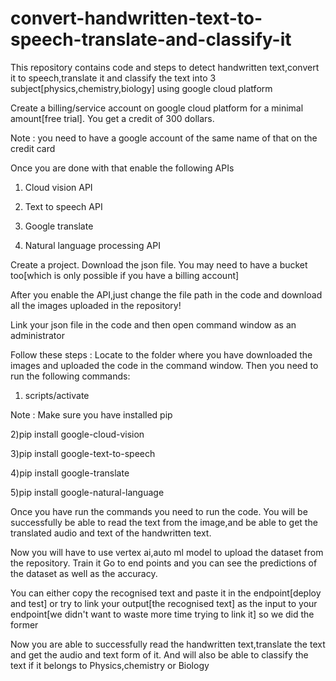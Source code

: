 # convert-handwritten-text-to-speech-translate-and-classify-it
This repository contains code and steps to detect handwritten text,convert it to speech,translate it and classify the text into 3 subject[physics,chemistry,biology] using google cloud platform

Create a billing/service account on google cloud platform for a minimal amount[free trial].
You get a credit of 300 dollars. 

Note : you need to have a google account of the same name of that on the credit card

Once you are done with that enable the following APIs
1) Cloud vision API

2) Text to speech API

3) Google translate

4) Natural language processing API



Create a project. Download the json file. You may need to have a bucket too[which is only possible if you have a billing account]

After you enable the API,just change the file path in the code and download all the images uploaded in the repository!

Link your json file in the code and then open command window as an administrator

Follow these steps :
Locate to the folder where you have downloaded the images and uploaded the code in the command window. Then you need to run the following commands:
1) scripts/activate

Note : Make sure you have installed pip

2)pip install google-cloud-vision

3)pip install google-text-to-speech

4)pip install google-translate

5)pip install google-natural-language


Once you have run the commands you need to run the code. 
You will be successfully be able to read the text from the image,and be able to get the translated audio and text of the handwritten text.

Now you will have to use vertex ai,auto ml model to upload the dataset from the repository. Train it 
Go to end points and you can see the predictions of the dataset as well as the accuracy.

You can either copy the recognised text and paste it in the endpoint[deploy and test] or try to link your output[the recognised text] as the input to your endpoint[we didn't want to waste more time trying to link it] so we did the former

Now you are able to successfully read the handwritten text,translate the text and get the audio and text form of it. And will also be able to classify the text if it belongs to Physics,chemistry or Biology







